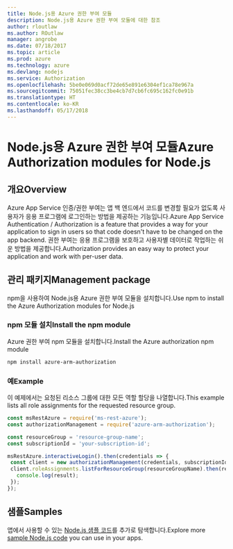 ```yaml
---
title: Node.js용 Azure 권한 부여 모듈
description: Node.js용 Azure 권한 부여 모듈에 대한 참조
author: rloutlaw
ms.author: ROutlaw
manager: angrobe
ms.date: 07/18/2017
ms.topic: article
ms.prod: azure
ms.technology: azure
ms.devlang: nodejs
ms.service: Authorization
ms.openlocfilehash: 5be0e069d0acf72de65e891e6304ef1ca78e967a
ms.sourcegitcommit: 75051fec38cc3be4cb7d7cb6fc695c162fc0e91b
ms.translationtype: HT
ms.contentlocale: ko-KR
ms.lasthandoff: 05/17/2018
---
```

# <a name="azure-authorization-modules-for-nodejs"></a><span data-ttu-id="e771a-103">Node.js용 Azure 권한 부여 모듈</span><span class="sxs-lookup"><span data-stu-id="e771a-103">Azure Authorization modules for Node.js</span></span>

## <a name="overview"></a><span data-ttu-id="e771a-104">개요</span><span class="sxs-lookup"><span data-stu-id="e771a-104">Overview</span></span>

<span data-ttu-id="e771a-105">Azure App Service 인증/권한 부여는 앱 백 엔드에서 코드를 변경할 필요가 없도록 사용자가 응용 프로그램에 로그인하는 방법을 제공하는 기능입니다.</span><span class="sxs-lookup"><span data-stu-id="e771a-105">Azure App Service Authentication / Authorization is a feature that provides a way for your application to sign in users so that code doesn't have to be changed on the app backend.</span></span> <span data-ttu-id="e771a-106">권한 부여는 응용 프로그램을 보호하고 사용자별 데이터로 작업하는 쉬운 방법을 제공합니다.</span><span class="sxs-lookup"><span data-stu-id="e771a-106">Authorization provides an easy way to protect your application and work with per-user data.</span></span>

## <a name="management-package"></a><span data-ttu-id="e771a-107">관리 패키지</span><span class="sxs-lookup"><span data-stu-id="e771a-107">Management package</span></span>

<span data-ttu-id="e771a-108">npm을 사용하여 Node.js용 Azure 권한 부여 모듈을 설치합니다.</span><span class="sxs-lookup"><span data-stu-id="e771a-108">Use npm to install the Azure Authorization modules for Node.js</span></span>

### <a name="install-the-npm-module"></a><span data-ttu-id="e771a-109">npm 모듈 설치</span><span class="sxs-lookup"><span data-stu-id="e771a-109">Install the npm module</span></span>

<span data-ttu-id="e771a-110">Azure 권한 부여 npm 모듈을 설치합니다.</span><span class="sxs-lookup"><span data-stu-id="e771a-110">Install the Azure authorization npm module</span></span>

```bash
npm install azure-arm-authorization
```

### <a name="example"></a><span data-ttu-id="e771a-111">예</span><span class="sxs-lookup"><span data-stu-id="e771a-111">Example</span></span>

<span data-ttu-id="e771a-112">이 예제에서는 요청된 리소스 그룹에 대한 모든 역할 할당을 나열합니다.</span><span class="sxs-lookup"><span data-stu-id="e771a-112">This example lists all role assignments for the requested resource group.</span></span>

```javascript
const msRestAzure = require('ms-rest-azure');
const authorizationManagement = require('azure-arm-authorization');

const resourceGroup = 'resource-group-name';
const subscriptionId = 'your-subscription-id';

msRestAzure.interactiveLogin().then(credentials => {
 const client = new authorizationManagement(credentials, subscriptionId);
 client.roleAssignments.listForResourceGroup(resourceGroupName).then(result => {
   console.log(result);
 });
});
```

## <a name="samples"></a><span data-ttu-id="e771a-113">샘플</span><span class="sxs-lookup"><span data-stu-id="e771a-113">Samples</span></span>

<span data-ttu-id="e771a-114">앱에서 사용할 수 있는 [Node.js 샘플 코드](https://azure.microsoft.com/resources/samples/?platform=nodejs)를 추가로 탐색합니다.</span><span class="sxs-lookup"><span data-stu-id="e771a-114">Explore more [sample Node.js code](https://azure.microsoft.com/resources/samples/?platform=nodejs) you can use in your apps.</span></span>
